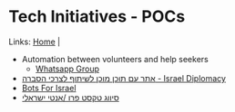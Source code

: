 # Tech Initiatives - POCs

Links: [Home](home.md) |

- Automation between volunteers and help seekers
  - [Whatsapp Group](<https://chat.whatsapp.com/JuJ1da4wYbe16uZL0cqL40>)
- [אתר עם תוכן מוכן לשיתוף לצרכי הסברה - Israel Diplomacy](<https://github.com/nirtz89/israel_diplomacy>)
- [Bots For Israel](<https://chat.whatsapp.com/CWmy7ai0VJ1449FVgShVGk>)
- [סיווג טקסט פרו /אנטי ישראלי](<https://chat.whatsapp.com/K9iNqhuwhdmLvAJhNrh6y0>)
